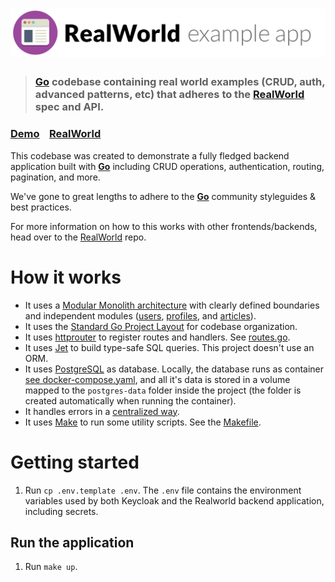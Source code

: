 # ![RealWorld Example App](logo.png)

> ### [Go](https://go.dev/) codebase containing real world examples (CRUD, auth, advanced patterns, etc) that adheres to the [RealWorld](https://github.com/gothinkster/realworld) spec and API.

### [Demo](https://demo.realworld.io/)&nbsp;&nbsp;&nbsp;&nbsp;[RealWorld](https://github.com/gothinkster/realworld)

This codebase was created to demonstrate a fully fledged backend application built with **[Go](https://go.dev/)** including CRUD operations, authentication, routing, pagination, and more.

We've gone to great lengths to adhere to the **[Go](https://go.dev/)** community styleguides & best practices.

For more information on how to this works with other frontends/backends, head over to the [RealWorld](https://github.com/gothinkster/realworld) repo.

# How it works

- It uses a [Modular Monolith architecture](https://www.milanjovanovic.tech/blog/what-is-a-modular-monolith) with clearly defined boundaries and independent modules ([users](internal/services/users.go), [profiles](internal/services/profiles.go), and [articles](internal/services/articles.go)).
- It uses the [Standard Go Project Layout](https://github.com/golang-standards/project-layout) for codebase organization.
- It uses [httprouter](https://github.com/julienschmidt/httprouter) to register routes and handlers. See [routes.go](cmd/api/routes.go).
- It uses [Jet](https://github.com/go-jet/jet) to build type-safe SQL queries. This project doesn't use an ORM.
- It uses [PostgreSQL](https://www.postgresql.org/) as database. Locally, the database runs as container [see docker-compose.yaml](docker-compose.yaml), and all it's data is stored in a volume mapped to the `postgres-data` folder inside the project (the folder is created automatically when running the container).
- It handles errors in a [centralized way](cmd/api/helpers.go).
- It uses [Make](https://www.gnu.org/software/make/) to run some utility scripts. See the [Makefile](Makefile).

# Getting started

1. Run `cp .env.template .env`. The `.env` file contains the environment variables used by both Keycloak and the Realworld backend application, including secrets.

## Run the application

1. Run `make up`.
